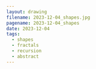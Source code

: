```yaml
---
layout: drawing
filename: 2023-12-04_shapes.jpg
pagename: 2023-12-04_shapes
date: 2023-12-04
tags:
  - shapes
  - fractals
  - recursion
  - abstract
---
```

